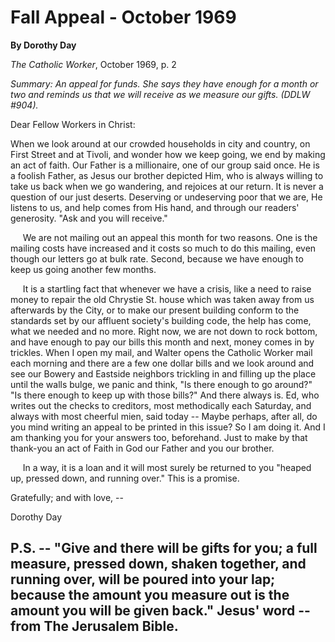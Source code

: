 Fall Appeal - October 1969
==========================

**By Dorothy Day**

*The Catholic Worker*, October 1969, p. 2

*Summary: An appeal for funds. She says they have enough for a month or
two and reminds us that we will receive as we measure our gifts. (DDLW
\#904).*

Dear Fellow Workers in Christ:

When we look around at our crowded households in city and country, on
First Street and at Tivoli, and wonder how we keep going, we end by
making an act of faith. Our Father is a millionaire, one of our group
said once. He is a foolish Father, as Jesus our brother depicted Him,
who is always willing to take us back when we go wandering, and rejoices
at our return. It is never a question of our just deserts. Deserving or
undeserving poor that we are, He listens to us, and help comes from His
hand, and through our readers' generosity. "Ask and you will receive."

     We are not mailing out an appeal this month for two reasons. One is
the mailing costs have increased and it costs so much to do this
mailing, even though our letters go at bulk rate. Second, because we
have enough to keep us going another few months.

     It is a startling fact that whenever we have a crisis, like a need
to raise money to repair the old Chrystie St. house which was taken away
from us afterwards by the City, or to make our present building conform
to the standards set by our affluent society's building code, the help
has come, what we needed and no more. Right now, we are not down to rock
bottom, and have enough to pay our bills this month and next, money
comes in by trickles. When I open my mail, and Walter opens the Catholic
Worker mail each morning and there are a few one dollar bills and we
look around and see our Bowery and Eastside neighbors trickling in and
filling up the place until the walls bulge, we panic and think, "Is
there enough to go around?" "Is there enough to keep up with those
bills?" And there always is. Ed, who writes out the checks to creditors,
most methodically each Saturday, and always with most cheerful mien,
said today -- Maybe perhaps, after all, do you mind writing an appeal to
be printed in this issue? So I am doing it. And I am thanking you for
your answers too, beforehand. Just to make by that thank-you an act of
Faith in God our Father and you our brother.

     In a way, it is a loan and it will most surely be returned to you
"heaped up, pressed down, and running over." This is a promise.

Gratefully; and with love, --

Dorothy Day

P.S. -- "Give and there will be gifts for you; a full measure, pressed down, shaken together, and running over, will be poured into your lap; because the amount you measure out is the amount you will be given back." Jesus' word -- from The Jerusalem Bible.
----------------------------------------------------------------------------------------------------------------------------------------------------------------------------------------------------------------------------------------------------------------
